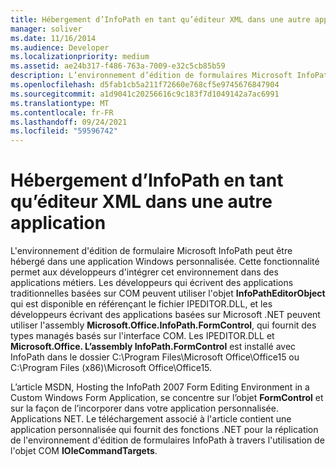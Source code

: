 ```yaml
---
title: Hébergement d’InfoPath en tant qu’éditeur XML dans une autre application
manager: soliver
ms.date: 11/16/2014
ms.audience: Developer
ms.localizationpriority: medium
ms.assetid: ae24b317-f486-763a-7009-e32c5cb85b59
description: L’environnement d’édition de formulaires Microsoft InfoPath peut être hébergé dans une application Windows personnalisée, ce qui permet aux développeurs d’intégrer l’environnement d’édition de formulaires InfoPath aux applications métier.
ms.openlocfilehash: d5fab1cb5a211f72660e768cf5e9745676847904
ms.sourcegitcommit: a1d9041c20256616c9c183f7d1049142a7ac6991
ms.translationtype: MT
ms.contentlocale: fr-FR
ms.lasthandoff: 09/24/2021
ms.locfileid: "59596742"
---
```

# <a name="hosting-infopath-as-an-xml-editor-in-another-application"></a>Hébergement d’InfoPath en tant qu’éditeur XML dans une autre application

L'environnement d'édition de formulaire Microsoft InfoPath peut être hébergé dans une application Windows personnalisée. Cette fonctionnalité permet aux développeurs d'intégrer cet environnement dans des applications métiers. Les développeurs qui écrivent des applications traditionnelles basées sur COM peuvent utiliser l'objet **InfoPathEditorObject** qui est disponible en référençant le fichier IPEDITOR.DLL, et les développeurs écrivant des applications basées sur Microsoft .NET peuvent utiliser l'assembly **Microsoft.Office.InfoPath.FormControl**, qui fournit des types managés basés sur l'interface COM. Les IPEDITOR.DLL et **Microsoft.Office. L’assembly InfoPath.FormControl** est installé avec InfoPath dans le dossier C:\Program Files\Microsoft Office\Office15 ou C:\Program Files (x86)\Microsoft Office\Office15. 
  
L’article MSDN, Hosting the InfoPath 2007 Form Editing Environment in a Custom Windows Form Application, se concentre sur l’objet **FormControl** et sur la façon de l’incorporer dans votre application personnalisée. Applications NET. Le téléchargement associé à l'article contient une application personnalisée qui fournit des fonctions .NET pour la réplication de l'environnement d'édition de formulaires InfoPath à travers l'utilisation de l'objet COM **IOleCommandTargets**.
  

